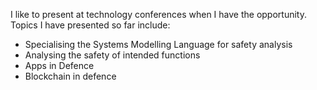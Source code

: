 I like to present at technology conferences when I have the opportunity. Topics I have presented so far include:
- Specialising the Systems Modelling Language for safety analysis
- Analysing the safety of intended functions
- Apps in Defence
- Blockchain in defence